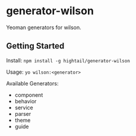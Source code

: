 # generator-wilson

Yeoman generators for wilson.

## Getting Started

 Install: `npm install -g hightail/generator-wilson`

 Usage: `yo wilson:<generator>`

 Available Generators:
   * component
   * behavior
   * service
   * parser
   * theme
   * guide
